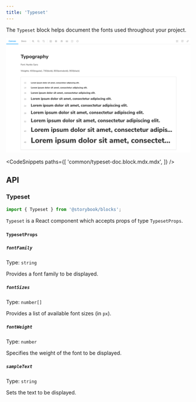```yaml
---
title: 'Typeset'
---
```


The `Typeset` block helps document the fonts used throughout your project.

![Screenshot of Typeset block](./doc-block-typeset-optimized.png)<!-- TK -->

<!-- prettier-ignore-start -->

<CodeSnippets
  paths={[
    'common/typeset-doc.block.mdx.mdx',
  ]}
/>

<!-- prettier-ignore-end -->

## API

### Typeset

```js
import { Typeset } from '@storybook/blocks';
```

`Typeset` is a React component which accepts props of type `TypesetProps`.

#### `TypesetProps`

##### `fontFamily`

Type: `string`

Provides a font family to be displayed.

##### `fontSizes`

Type: `number[]`

Provides a list of available font sizes (in `px`).

##### `fontWeight`

Type: `number`

Specifies the weight of the font to be displayed.

##### `sampleText`

Type: `string`

Sets the text to be displayed.
